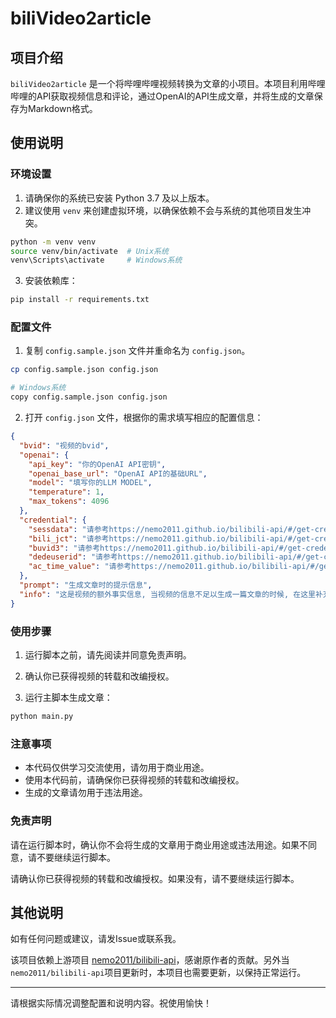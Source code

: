 # biliVideo2article

## 项目介绍

`biliVideo2article`
是一个将哔哩哔哩视频转换为文章的小项目。本项目利用哔哩哔哩的API获取视频信息和评论，通过OpenAI的API生成文章，并将生成的文章保存为Markdown格式。

## 使用说明

### 环境设置

1. 请确保你的系统已安装 Python 3.7 及以上版本。
2. 建议使用 `venv` 来创建虚拟环境，以确保依赖不会与系统的其他项目发生冲突。

```bash
python -m venv venv
source venv/bin/activate  # Unix系统
venv\Scripts\activate     # Windows系统
```

3. 安装依赖库：

```bash
pip install -r requirements.txt
```

### 配置文件

1. 复制 `config.sample.json` 文件并重命名为 `config.json`。

```bash
cp config.sample.json config.json

# Windows系统
copy config.sample.json config.json
```

2. 打开 `config.json` 文件，根据你的需求填写相应的配置信息：

```json
{
  "bvid": "视频的bvid",
  "openai": {
    "api_key": "你的OpenAI API密钥",
    "openai_base_url": "OpenAI API的基础URL",
    "model": "填写你的LLM MODEL",
    "temperature": 1,
    "max_tokens": 4096
  },
  "credential": {
    "sessdata": "请参考https://nemo2011.github.io/bilibili-api/#/get-credential获得sessdata",
    "bili_jct": "请参考https://nemo2011.github.io/bilibili-api/#/get-credential获得bili_jct",
    "buvid3": "请参考https://nemo2011.github.io/bilibili-api/#/get-credential获得buvid3",
    "dedeuserid": "请参考https://nemo2011.github.io/bilibili-api/#/get-credential获得dedeuserid",
    "ac_time_value": "请参考https://nemo2011.github.io/bilibili-api/#/get-credential获得ac_time_value"
  },
  "prompt": "生成文章时的提示信息",
  "info": "这是视频的额外事实信息, 当视频的信息不足以生成一篇文章的时候, 在这里补充事实信息, 如果不需要, 请删除留空."
}
```

### 使用步骤

1. 运行脚本之前，请先阅读并同意免责声明。

2. 确认你已获得视频的转载和改编授权。

3. 运行主脚本生成文章：

```bash
python main.py
```

### 注意事项

- 本代码仅供学习交流使用，请勿用于商业用途。
- 使用本代码前，请确保你已获得视频的转载和改编授权。
- 生成的文章请勿用于违法用途。

### 免责声明

请在运行脚本时，确认你不会将生成的文章用于商业用途或违法用途。如果不同意，请不要继续运行脚本。

请确认你已获得视频的转载和改编授权。如果没有，请不要继续运行脚本。

## 其他说明

如有任何问题或建议，请发Issue或联系我。

该项目依赖上游项目
[nemo2011/bilibili-api](https://github.com/Nemo2011/bilibili-api)，感谢原作者的贡献。另外当`nemo2011/bilibili-api`项目更新时，本项目也需要更新，以保持正常运行。

---

请根据实际情况调整配置和说明内容。祝使用愉快！
